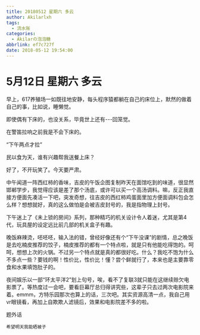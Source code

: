 ```yaml
---
title: 20180512 星期六 多云
author: Akilarlxh
tags:
  - 流水账
categories:
  - Akilarの泡泡糖
abbrlink: ef7c727f
date: 2018-05-12 19:54:00
---
```

# 5月12日 星期六 多云

早上，617养殖场一如既往地安静，每头程序猿都躺在自己的床位上，默然的做着自己的事，比如说，睡懒觉。

即使偶有下床的，也没关系，毕竟世上还有---回笼觉。

在警笛拉响之前我是不会下床的。

“下午两点才拉”

民以食为天，谁有兴趣帮我送餐上床？

好了，不开玩笑了。今天要严肃。

中午闻道一阵西红柿的香味，吉皮的午饭企图复制昨天在面馆吃到的味道，很显然邯郸学步，我觉得应该是差了那个汤底，或许可以买一个高汤调料。嘛，反正我直接方便面先凑活一下吧，突发奇想，往吉皮的西红柿鸡蛋面里加方便面调料包会怎么样？想想就好，真的这么做怕是会被吉皮封号的，我是指物理上封号。

下午迷上了《未上锁的房间》系列，那种精巧的机关设计令人着迷，尤其是第4代，玩具屋的设定远比前几部的机关盒子有趣。

晚饭麻辣烫，呸呸呸，输入法的错，曾经好像还有个“下午没课”的剧情，总之晚饭是去吃楠皮推荐的饺子，楠皮推荐的都有一个特点啦，就是只有他能吃得饱的。呵呵，想想上次的火锅。不过另一个特点就是真的都很好吃。什么？我吃不饱为什么不多点一些？要钱的啊！性价比，性价比！懂？尝个鲜就行了，本来也是主要靠零食和水果填饱肚子的。

夜间娱乐以一部“环太平洋2”划上句号，唉，看不了复联3就只能在这继续赊欠电影票了。等热度过一会吧，要看巨幕厅总归得讲究些，这辈子只去过两次电影院来着。emmm，方特乐园那次也算上的话，三次吧。其实资源高清一点，我自己用vr眼镜看，再加上自欺欺人滤镜后，效果和电影院差不多的啦。

题外话
```
希望明天我能晒被子
```